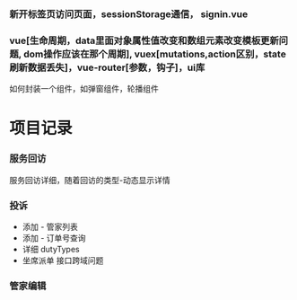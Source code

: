 
### 新开标签页访问页面，sessionStorage通信， signin.vue

### vue[生命周期，data里面对象属性值改变和数组元素改变模板更新问题, dom操作应该在那个周期], vuex[mutations,action区别，state刷新数据丢失]，vue-router[参数，钩子]，ui库
如何封装一个组件，如弹窗组件，轮播组件


# 项目记录
### 服务回访
服务回访详细，随着回访的类型-动态显示详情


### 投诉
* 添加 - 管家列表
* 添加 - 订单号查询
* 详细 dutyTypes
* 坐席派单 接口跨域问题


### 管家编辑
